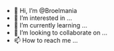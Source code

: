 - 👋 Hi, I’m @Broelmania
- 👀 I’m interested in ...
- 🌱 I’m currently learning ...
- 💞️ I’m looking to collaborate on ...
- 📫 How to reach me ...

<!---
Broelmania/Broelmania is a ✨ special ✨ repository because its `README.md` (this file) appears on your GitHub profile.
You can click the Preview link to take a look at your changes.
--->
